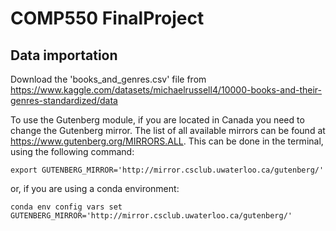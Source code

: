 # COMP550 FinalProject

## Data importation
Download the 'books_and_genres.csv' file from https://www.kaggle.com/datasets/michaelrussell4/10000-books-and-their-genres-standardized/data 

To use the Gutenberg module, if you are located in Canada you need to change the Gutenberg mirror. The list of all available mirrors can be found at https://www.gutenberg.org/MIRRORS.ALL. 
This can be done in the terminal, using the following command: 
``` 
export GUTENBERG_MIRROR='http://mirror.csclub.uwaterloo.ca/gutenberg/' 
```
or, if you are using a conda environment:
``` 
conda env config vars set GUTENBERG_MIRROR='http://mirror.csclub.uwaterloo.ca/gutenberg/' 
``` 